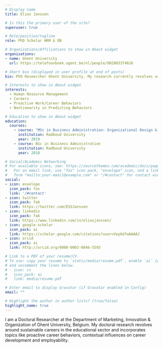 ```yaml
---
# Display name
title: Elias Janssen

# Is this the primary user of the site?
superuser: true

# Role/position/tagline
role: PhD Scholar HRM & OB

# Organizations/Affiliations to show in About widget
organizations:
- name: Ghent University
  url: https://telefoonboek.ugent.be/nl/people/802003374626

# Short bio (displayed in user profile at end of posts)
bio: PhD Researcher Ghent University. My research currently revolves around sustainable careers and proactive work behaviors.

# Interests to show in About widget
interests:
  - Human Resource Management
  - Careers
  - Proactive Work/Career Behaviors
  - Nonlinearity in Predicting Behaviors

# Education to show in About widget
education:
  courses:
    - course: "MSc in Business Administration: Organizational Design & Development"
      institution: Radboud University
      year: 2019
    - course: BSc in Business Administration
      institution: Radboud University
      year: 2018

# Social/Academic Networking
# For available icons, see: https://sourcethemes.com/academic/docs/page-builder/#icons
#   For an email link, use "fas" icon pack, "envelope" icon, and a link in the
#   form "mailto:your-email@example.com" or "/#contact" for contact widget.
social:
- icon: envelope
  icon_pack: fas
  link: '/#contact'
- icon: twitter
  icon_pack: fab
  link: https://twitter.com/ESSJanssen
- icon: linkedin
  icon_pack: fab
  link: https://www.linkedin.com/in/eliasjanssen/
- icon: google-scholar
  icon_pack: ai
  link: https://scholar.google.com/citations?user=Vey6dfwAAAAJ
- icon: orcid
  icon_pack: ai
  link: http://orcid.org/0000-0003-0846-5593

# Link to a PDF of your resume/CV.
# To use: copy your resume to `static/media/resume.pdf`, enable `ai` icons in `params.toml`, 
# and uncomment the lines below.
# - icon: cv
#   icon_pack: ai
#   link: media/resume.pdf

# Enter email to display Gravatar (if Gravatar enabled in Config)
email: ""

# Highlight the author in author lists? (true/false)
highlight_name: true
---
```

I am a Doctoral Researcher at the Department of Marketing, Innovation & Organization of Ghent University, Belgium. My doctoral research revolves around sustainable careers in the educational sector and incorporates topics like proactive career behaviors, contextual influences on career development and employability.

